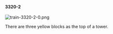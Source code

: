 #### 3320-2
![train-3320-2-0.png](https://github.com/lil-lab/nlvr/raw/master/nlvr/train/images/59/train-3320-2-0.png "train-3320-2-0.png")

There are three yellow blocks as the top of a tower.